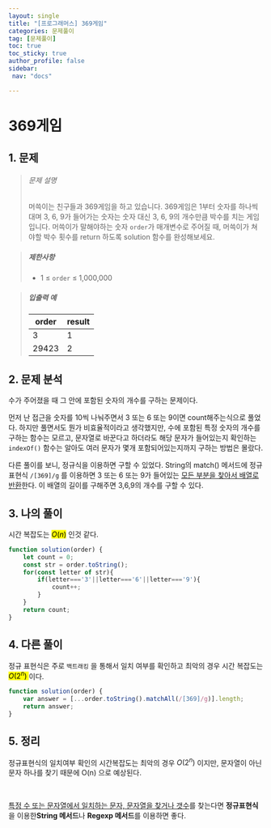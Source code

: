 ```yaml
---
layout: single
title: "[프로그래머스] 369게임"
categories: 문제풀이
tag: [문제풀이]
toc: true
toc_sticky: true
author_profile: false
sidebar:
 nav: "docs"

---
```


# 369게임

## 1. 문제

> ###### 문제 설명
> 
> 머쓱이는 친구들과 369게임을 하고 있습니다. 369게임은 1부터 숫자를 하나씩 대며 3, 6, 9가 들어가는 숫자는 숫자 대신 3, 6, 9의 개수만큼 박수를 치는 게임입니다. 머쓱이가 말해야하는 숫자 `order`가 매개변수로 주어질 때, 머쓱이가 쳐야할 박수 횟수를 return 하도록 solution 함수를 완성해보세요.

> ##### 제한사항
> 
> - 1 ≤ `order` ≤ 1,000,000

> ##### 입출력 예
> 
> | order | result |
> | ----- | ------ |
> | 3     | 1      |
> | 29423 | 2      |

## 2. 문제 분석

수가 주어졌을 때 그 안에 포함된 숫자의 개수를 구하는 문제이다. 

먼저 난 접근을 숫자를 10씩 나눠주면서 3 또는 6 또는 9이면 count해주는식으로 풀었다. 하지만 풀면서도 뭔가 비효율적이라고 생각했지만, 수에 포함된 특정 숫자의 개수를 구하는 함수는 모르고, 문자열로 바꾼다고 하더라도 해당 문자가 들어있는지 확인하는 `indexOf()` 함수는 알아도 여러 문자가 몇개 포함되어있는지까지 구하는 방법은 몰랐다.

다른 풀이를 보니, 정규식을 이용하면 구할 수 있었다. String의 match() 메서드에 정규 표현식 `/[369]/g` 를 이용하면 3 또는 6 또는 9가 들어있는 <u>모든 부분을 찾아서 배열로 반환</u>한다. 이 배열의 길이를 구해주면 3,6,9의 개수를 구할 수 있다.

## 3. 나의 풀이

시간 복잡도는 <mark>$O(n)$</mark> 인것 같다.

```js
function solution(order) {
    let count = 0;
    const str = order.toString();
    for(const letter of str){
        if(letter==='3'||letter==='6'||letter==='9'){
            count++;
        }
    }
    return count;
}
```

## 4. 다른 풀이

정규 표현식은 주로 `백트래킹` 을 통해서 일치 여부를 확인하고 최악의 경우 시간 복잡도는 <mark>$O(2^n)$ </mark>이다.

```js
function solution(order) {
    var answer = [...order.toString().matchAll(/[369]/g)].length;
    return answer;
}
```

## 5. 정리

정규표현식의 일치여부 확인의 시간복잡도는 최악의 경우 $O(2^n)$ 이지만, 문자열이 아닌 문자 하나를 찾기 때문에 O(n) 으로 예상된다. 

<br>

<u>특정 수 또는 문자열에서 일치하는 문자, 문자열을 찾거나 갯수</u>를 찾는다면 **정규표현식**을 이용한**String 메서드**나 **Regexp 메서드**를 이용하면 좋다.
